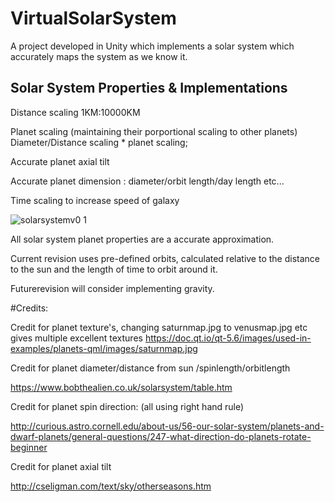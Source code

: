 # VirtualSolarSystem
A project developed in Unity which implements a solar system which accurately maps the system as we know it.

## Solar System Properties & Implementations
Distance scaling 1KM:10000KM

Planet scaling (maintaining their porportional scaling to other planets) Diameter/Distance scaling * planet scaling;

Accurate planet axial tilt

Accurate planet dimension : diameter/orbit length/day length etc...

Time scaling to increase speed of galaxy

![solarsystemv0 1](https://user-images.githubusercontent.com/9573054/30247752-8b100852-9612-11e7-9cdb-d817b0cbf601.jpg)

All solar system planet properties are a accurate approximation.

Current revision uses pre-defined orbits, calculated relative to the distance to the sun and the length of time to orbit around it.

Futurerevision will consider implementing gravity.

#Credits:

Credit for planet texture's, changing saturnmap.jpg to venusmap.jpg etc gives multiple excellent textures
https://doc.qt.io/qt-5.6/images/used-in-examples/planets-qml/images/saturnmap.jpg


Credit for planet diameter/distance from sun /spinlength/orbitlength

https://www.bobthealien.co.uk/solarsystem/table.htm

Credit for planet spin direction: (all using right hand rule)

http://curious.astro.cornell.edu/about-us/56-our-solar-system/planets-and-dwarf-planets/general-questions/247-what-direction-do-planets-rotate-beginner

Credit for planet axial tilt

http://cseligman.com/text/sky/otherseasons.htm
